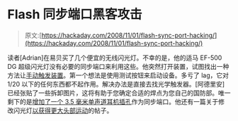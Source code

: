 # Flash 同步端口黑客攻击

> 原文:[https://hackaday.com/2008/11/01/flash-sync-port-hacking/](https://hackaday.com/2008/11/01/flash-sync-port-hacking/)

读者[Adrian]在易贝买了几个便宜的无线闪光灯。不幸的是，他的适马 EF-500 DG 超级闪光灯没有必要的同步端口来利用这些。他突然打开装置，试图找出一种方法让[手动触发装置](http://www.onsendesigns.com/blog/?p=137 "Sync port - part 1")。第一个想法是使用测试按钮来启动设备。多亏了 lag，它对 1/20 以下的任何东西都不起作用。解决办法是直接去找光学触发器。[阿德里安]已经张贴了一些拆卸图片，这将有助于您确定合适的焊点为您自己的国防部。唯一剩下的是[增加了一个 3.5 毫米单声道耳机插孔](http://www.onsendesigns.com/blog/?p=138 "Sync port - part 2")作为同步端口。他还有一篇关于修改闪光灯[以获得更大头部运动](http://www.onsendesigns.com/blog/?p=139 "Extra head rotation")的帖子。